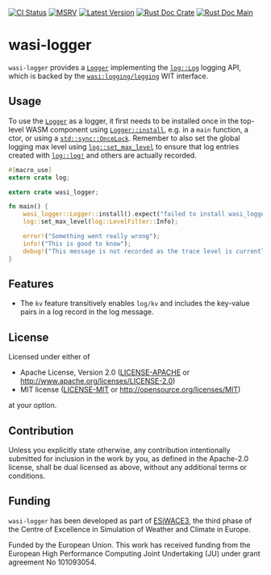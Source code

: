 [![CI Status]][workflow] [![MSRV]][repo] [![Latest Version]][crates.io] [![Rust Doc Crate]][docs.rs] [![Rust Doc Main]][docs]

[CI Status]: https://img.shields.io/github/actions/workflow/status/juntyr/wasi-logger/ci.yml?branch=main
[workflow]: https://github.com/juntyr/wasi-logger/actions/workflows/ci.yml?query=branch%3Amain

[MSRV]: https://img.shields.io/badge/MSRV-1.65.0-blue
[repo]: https://github.com/juntyr/wasi-logger

[Latest Version]: https://img.shields.io/crates/v/wasi-logger
[crates.io]: https://crates.io/crates/wasi-logger

[Rust Doc Crate]: https://img.shields.io/docsrs/wasi-logger
[docs.rs]: https://docs.rs/wasi-logger/

[Rust Doc Main]: https://img.shields.io/badge/docs-main-blue
[docs]: https://juntyr.github.io/wasi-logger/wasi_logger

# wasi-logger

`wasi-logger` provides a [`Logger`] implementing the [`log::Log`] logging API, which is backed by the [`wasi:logging/logging`] WIT interface.

## Usage

To use the [`Logger`] as a logger, it first needs to be installed once in the top-level WASM component using [`Logger::install`], e.g. in a `main` function, a ctor, or using a [`std::sync::OnceLock`]. Remember to also set the global logging max level using [`log::set_max_level`] to ensure that log entries created with [`log::log!`] and others are actually recorded.

```rust
#[macro_use]
extern crate log;

extern crate wasi_logger;

fn main() {
    wasi_logger::Logger::install().expect("failed to install wasi_logger::Logger");
    log::set_max_level(log::LevelFilter::Info);

    error!("Something went really wrong");
    info!("This is good to know");
    debug!("This message is not recorded as the trace level is currently disabled");
}
```

## Features

* The `kv` feature transitively enables `log/kv` and includes the key-value pairs in a log record in the log message.

## License

Licensed under either of

 * Apache License, Version 2.0
   ([LICENSE-APACHE](LICENSE-APACHE) or http://www.apache.org/licenses/LICENSE-2.0)
 * MIT license
   ([LICENSE-MIT](LICENSE-MIT) or http://opensource.org/licenses/MIT)

at your option.

## Contribution

Unless you explicitly state otherwise, any contribution intentionally submitted for inclusion in the work by you, as defined in the Apache-2.0 license, shall be dual licensed as above, without any additional terms or conditions.

## Funding

`wasi-logger` has been developed as part of [ESiWACE3](https://www.esiwace.eu), the third phase of the Centre of Excellence in Simulation of Weather and Climate in Europe.

Funded by the European Union. This work has received funding from the European High Performance Computing Joint Undertaking (JU) under grant agreement No 101093054.

[`Logger`]: https://docs.rs/wasi-logger/0.1/wasi_logger/struct.Logger.html
[`Logger::install`]: https://docs.rs/wasi-logger/0.1/wasi_logger/struct.Logger.html#method.install
[`log::log!`]: https://docs.rs/log/0.4/log/macro.log.html
[`log::Log`]: https://docs.rs/log/0.4/log/trait.Log.html
[`log::set_max_level`]: https://docs.rs/log/0.4/log/fn.set_max_level.html
[`std::sync::OnceLock`]: https://doc.rust-lang.org/std/sync/struct.OnceLock.html
[`wasi:logging/logging`]: https://github.com/WebAssembly/wasi-logging/blob/3293e84de91a1ead98a1b4362f95ac8af5a16ddd/wit/logging.wit
